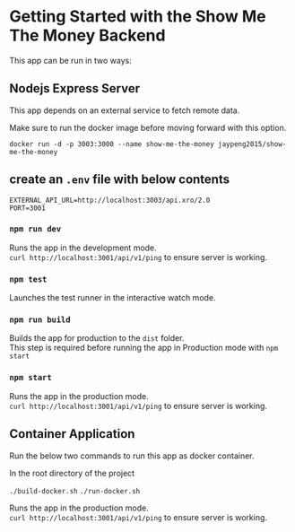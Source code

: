 # Getting Started with the Show Me The Money Backend

This app can be run in two ways:

## Nodejs Express Server

This app depends on an external service to fetch remote data.

Make sure to run the docker image before moving forward with this option.

`docker run -d -p 3003:3000 --name show-me-the-money jaypeng2015/show-me-the-money`

## create an `.env` file with below contents

`EXTERNAL_API_URL=http://localhost:3003/api.xro/2.0` \
`PORT=3001`

### `npm run dev`

Runs the app in the development mode.\
`curl http://localhost:3001/api/v1/ping` to ensure server is working.

### `npm test`

Launches the test runner in the interactive watch mode.

### `npm run build`

Builds the app for production to the `dist` folder.\
This step is required before running the app in Production mode with `npm start`

### `npm start`

Runs the app in the production mode.\
`curl http://localhost:3001/api/v1/ping` to ensure server is working.

## Container Application

Run the below two commands to run this app as docker container.

In the root directory of the project

`./build-docker.sh`
`./run-docker.sh`

Runs the app in the production mode.\
`curl http://localhost:3001/api/v1/ping` to ensure server is working.
